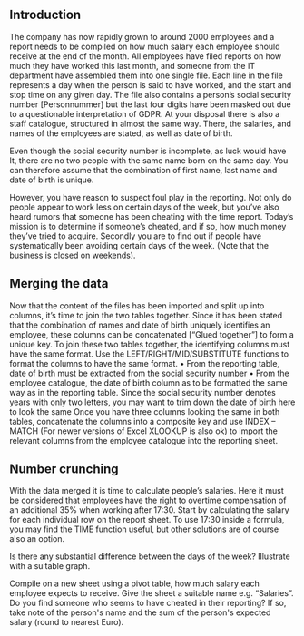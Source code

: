 ## Introduction
The company has now rapidly grown to around 2000 employees and a report needs to be
compiled on how much salary each employee should receive at the end of the month.
All employees have filed reports on how much they have worked this last month, and
someone from the IT department have assembled them into one single file. Each line in the
file represents a day when the person is said to have worked, and the start and stop time on
any given day. The file also contains a person’s social security number [Personnummer] but
the last four digits have been masked out due to a questionable interpretation of GDPR. At your 
disposal there is also a staff catalogue, structured in almost the same way. There, the
salaries, and names of the employees are stated, as well as date of birth.

Even though the social security number is incomplete, as luck would have It, there are no two
people with the same name born on the same day. You can therefore assume that the
combination of first name, last name and date of birth is unique.

However, you have reason to suspect foul play in the reporting. Not only do people appear to
work less on certain days of the week, but you’ve also heard rumors that someone has been
cheating with the time report. Today’s mission is to determine if someone’s cheated, and if
so, how much money they’ve tried to acquire. Secondly you are to find out if people have
systematically been avoiding certain days of the week. (Note that the business is closed on
weekends).


## Merging the data
Now that the content of the files has been imported and split up into columns, it’s time to join
the two tables together. Since it has been stated that the combination of names and date of
birth uniquely identifies an employee, these columns can be concatenated [“Glued together”]
to form a unique key. To join these two tables together, the identifying columns must have
the same format. Use the LEFT/RIGHT/MID/SUBSTITUTE functions to format the columns to
have the same format.
• From the reporting table, date of birth must be extracted from the social security
number
• From the employee catalogue, the date of birth column as to be formatted the same
way as in the reporting table. Since the social security number denotes years with only
two letters, you may want to trim down the date of birth here to look the same
Once you have three columns looking the same in both tables, concatenate the columns into
a composite key and use INDEX – MATCH (For newer versions of Excel XLOOKUP is also ok) to
import the relevant columns from the employee catalogue into the reporting sheet.

## Number crunching
With the data merged it is time to calculate people’s salaries. Here it must be considered that
employees have the right to overtime compensation of an additional 35% when working after
17:30. Start by calculating the salary for each individual row on the report sheet. To use 17:30
inside a formula, you may find the TIME function useful, but other solutions are of course also
an option.

Is there any substantial difference between the days of the week? Illustrate with a suitable
graph.

Compile on a new sheet using a pivot table, how much salary each employee expects to
receive. Give the sheet a suitable name e.g. “Salaries”.
Do you find someone who seems to have cheated in their reporting? If so, take note of the
person's name and the sum of the person's expected salary (round to nearest Euro).
